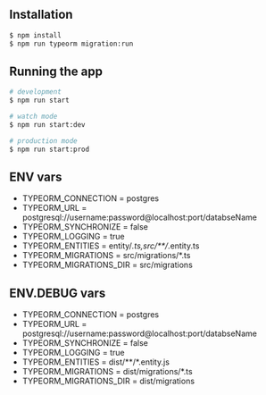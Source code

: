 ## Installation

```bash
$ npm install
$ npm run typeorm migration:run
```

## Running the app

```bash
# development
$ npm run start

# watch mode
$ npm run start:dev

# production mode
$ npm run start:prod
```

## ENV vars

* TYPEORM_CONNECTION = postgres
* TYPEORM_URL = postgresql://username:password@localhost:port/databseName
* TYPEORM_SYNCHRONIZE = false
* TYPEORM_LOGGING = true
* TYPEORM_ENTITIES = entity/*.ts,src/**/*.entity.ts
* TYPEORM_MIGRATIONS = src/migrations/*.ts
* TYPEORM_MIGRATIONS_DIR = src/migrations

## ENV.DEBUG vars

* TYPEORM_CONNECTION = postgres
* TYPEORM_URL = postgresql://username:password@localhost:port/databseName
* TYPEORM_SYNCHRONIZE = false
* TYPEORM_LOGGING = true
* TYPEORM_ENTITIES = dist/**/*.entity.js
* TYPEORM_MIGRATIONS = dist/migrations/*.ts
* TYPEORM_MIGRATIONS_DIR = dist/migrations

